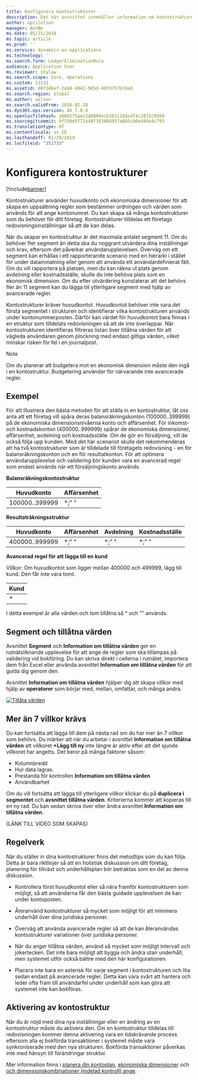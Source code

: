 ```yaml
---
title: Konfigurera kontostrukturer
description: Det här avsnittet innehåller information om kontostrukturer och ekonomiska dimensioner.
author: aprilolson
manager: AnnBe
ms.date: 05/21/2018
ms.topic: article
ms.prod: ''
ms.service: dynamics-ax-applications
ms.technology: ''
ms.search.form: LedgerEliminationRule
audience: Application User
ms.reviewer: shylaw
ms.search.scope: Core, Operations
ms.custom: 13131
ms.assetid: 08fd46ef-2eb8-4942-985d-40fd757b74a8
ms.search.region: Global
ms.author: aolson
ms.search.validFrom: 2016-02-28
ms.dyn365.ops.version: AX 7.0.0
ms.openlocfilehash: a0665f5aec2a0809ecb383c1d4adf4c2072c9569
ms.sourcegitcommit: 0f530e5f72a40f383868957a6b5cb0e446e4c795
ms.translationtype: HT
ms.contentlocale: sv-SE
ms.lasthandoff: 01/29/2019
ms.locfileid: "351733"
---
```

# <a name="configure-account-structures"></a>Konfigurera kontostrukturer

[!include[banner](../includes/banner.md)]

Kontostrukturer använder huvudkonto och ekonomiska dimensioner för att skapa en uppsättning regler som bestämmer ordningen och värden som används för att ange kontonumret. Du kan skapa så många kontostrukturer som du behöver för ditt företag. Kontostrukturer tilldelas ett företags redovisningsinställningar så att de kan delas.

När du skapar en kontostruktur är det maximala antalet segment 11. Om du behöver fler segment än detta ska du noggrant utvärdera dina inställningar och krav, eftersom det påverkar användarupplevelsen. Överväg om ett segment kan erhållas i ett rapporterande scenario med en hierarki i stället för under datainmatning eller genom att använda ett användardefinierat fält. Om du vill rapportera på platsen, men du kan räkna ut plats genom avdelning eller kostnadsställe, skulle du inte behöva plats som en ekonomisk dimension. Om du efter utvärdering konstaterar att det behövs fler än 11 segment kan du lägga till ytterligare segment med hjälp av avancerade regler.

Kontostrukturer kräver huvudkontot. Huvudkontot behöver inte vara det första segmentet i strukturen och identifierar vilka kontostrukturen används under kontonummerposten. Därför kan värdet för huvudkontot bara finnas i en struktur som tilldelats redovisningen så att de inte överlappar. När kontostrukturen identifieras filtreras listan över tillåtna värden för att vägleda användaren genom plockning med endast giltiga värden, vilket minskar risken för fel i en journalpost.

> [!NOTE] 
> Om du planerar att budgetera mot en ekonomisk dimension måste den ingå i en kontostruktur. Budgetering använder för närvarande inte avancerade regler.

## <a name="example"></a>Exempel
För att illustrera den bästa metoden för att ställa in en kontostruktur, låt oss anta att ett företag vill spåra deras balansräkningskonton (100000..399999) på de ekonomiska dimensionsnivåerna konto och affärsenhet. För inkomst- och kostnadskonton (400000..999999) spårar de ekonomiska dimensioner, affärsenhet, avdelning och kostnadsställe. Om de gör en försäljning, vill de också följa upp kunden. Med det här scenariot skulle det rekommenderas att ha två kontostrukturer som är tilldelade till företagets redovisning - en för balansräkningskonton och en för resultatkonton. För att optimera användarupplevelse och validering bör kunden vara en avancerad regel som endast används när ett försäljningskonto används.

**Balansräkningskontostruktur**

|Huvudkonto          | Affärsenhet    |
|----------------------|-----------|
|100000..399999 | *;” “|

**Resultaträkningsstruktur**

|Huvudkonto          | Affärsenhet    |Avdelning          | Kostnadsställe    |
|----------------------|-----------|----------------------|-----------|
|400000..999999 | *;” “|*;” “|*;” “|*;” “|

**Avancerad regel för att lägga till en kund**

Villkor: Om huvudkontot som ligger mellan 400000 och 499999, lägg till kund. Den får inte vara tomt.

|Kund         |
|-----------------|
|* |

I detta exempel är alla värden och tom tillåtna så * och ”” används.

## <a name="segments-and-allowed-values"></a>Segment och tillåtna värden
Avsnittet **Segment** och **Information om tillåtna värden** ger en rutnätsliknande upplevelse för att ange de regler som ska tillämpas på validering vid bokföring. Du kan skriva direkt i cellerna i rutnätet, importera dem från Excel eller använda avsnittet **Information om tillåtna värden** för att guida dig genom den.

Avsnittet **Information om tillåtna värden** hjälper dig att skapa villkor med hjälp av **operatorer** som börjar med, mellan, omfattar, och många andra.

[![Tillåta värden](./media/account.png)](./media/account.png) 

## <a name="more-than-7-criteria-needed"></a>Mer än 7 villkor krävs

Du kan fortsätta att lägga till dem på nästa rad om du har mer än 7 villkor som behövs. Du märker att när du arbetar i avsnittet **Information om tillåtna värden** att villkoret **+Lägg till ny** inte längre är aktiv efter att det sjunde villkoret har angetts. Det beror på många faktorer såsom: 
 - Kolumnbredd 
 - Hur data lagras. 
 - Prestanda för kontrollen **Information om tillåtna värden**
 - Användbarhet  
 
Om du vill fortsätta att lägga till ytterligare villkor klickar du på **duplicera i segmentet** och **avsnittet tillåtna värden**. Kriterierna kommer att kopieras till en ny rad. Du kan sedan skriva över eller ändra avsnittet **Information om tillåtna värden**.

(LÄNK TILL VIDEO SOM SKAPAS)

## <a name="best-practices"></a>Regelverk
När du ställer in dina kontostrukturer finns det metodtips som du kan följa. Detta är bara riktlinjer så att en holistisk diskussion om ditt företag, planering för tillväxt och underhållsplan bör betraktas som en del av denna diskussion.

- Kontrollera först huvudkontot eller så nära framför kontostrukturen som möjligt, så att användarna får den bästa guidade upplevelsen de kan under kontoposten.

- Återanvänd kontostrukturer så mycket som möjligt för att minimera underhåll över dina juridiska personer.

- Överväg att använda avancerade regler så att de kan återanvändas kontostrukturer variationer över juridiska personer.

- När du anger tillåtna värden, använd så mycket som möjligt intervall och jokertecken. Det inte bara möjligt att bygga och ändra utan underhåll, men systemet utför också bättre med den här konfigurationen.

- Placera inte bara en asterisk för varje segment i kontostrukturen och lita sedan endast på avancerade regler. Detta kan vara svårt att hantera och leder ofta fram till användarfel under underhåll som kan göra att systemet inte kan bokföras.

## <a name="account-structure-activation"></a>Aktivering av kontostruktur
När du är nöjd med dina nya inställningar eller en ändring av en kontostruktur måste du aktivera den. Om en kontostruktur tilldelas till redovisningen kommer denna aktivering vara en tidskrävande process eftersom alla ej bokförda transaktioner i systemet måste vara synkroniserade med den nya strukturen. Bokförda transaktioner påverkas inte med hänsyn till förändringar struktur.

Mer information finns i [planera din kontoplan](plan-chart-of-accounts.md), [ekonomiska dimensioner](financial-dimensions.md) och [och dimensionskombinationer (indelad kontroll) ange](enter-account-dimension-combinations-segmented-entry-control.md).
